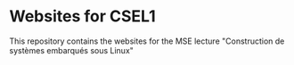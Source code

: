 # Websites for CSEL1

This repository contains the websites for the MSE lecture "Construction de systèmes embarqués sous Linux"

